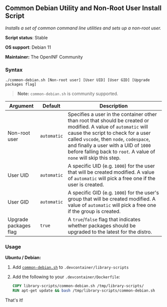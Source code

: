 ## Common Debian Utility and Non-Root User Install Script

_Installs a set of common command line utilities and sets up a non-root user._

**Script status**: Stable

**OS support**: Debian 11

**Maintainer:** The OpenINF Community

### Syntax

```text
./common-debian.sh [Non-root user] [User UID] [User GID] [Upgrade packages flag]
```

> **Note:** `common-debian.sh` is community supported.

| Argument              | Default     | Description                                                                                                                                                                                                                                                                                                     |
| --------------------- | ----------- | --------------------------------------------------------------------------------------------------------------------------------------------------------------------------------------------------------------------------------------------------------------------------------------------------------------- |
| Non-root user         | `automatic` | Specifies a user in the container other than root that should be created or modified. A value of `automatic` will cause the script to check for a user called `vscode`, then `node`, `codespace`, and finally a user with a UID of `1000` before falling back to `root`. A value of `none` will skip this step. |
| User UID              | `automatic` | A specific UID (e.g. `1000`) for the user that will be created modified. A value of `automatic` will pick a free one if the user is created.                                                                                                                                                                    |
| User GID              | `automatic` | A specific GID (e.g. `1000`) for the user's group that will be created modified. A value of `automatic` will pick a free one if the group is created.                                                                                                                                                           |
| Upgrade packages flag | `true`      | A `true`/`false` flag that indicates whether packages should be upgraded to the latest for the distro.                                                                                                                                                                                                          |

### Usage

**Ubuntu / Debian:**

1. Add [`common-debian.sh`](../common-debian.sh) to
   `.devcontainer/library-scripts`

2. Add the following to your `.devcontainer/Dockerfile`:

   ```Dockerfile
   COPY library-scripts/common-debian.sh /tmp/library-scripts/
   RUN apt-get update && bash /tmp/library-scripts/common-debian.sh
   ```

That's it!

<!-- LINK LABEL DEFINITIONS - START -->

<!-- LINK LABEL DEFINITIONS - END -->
